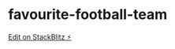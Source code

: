 # favourite-football-team

[Edit on StackBlitz ⚡️](https://stackblitz.com/edit/favourite-football-team)